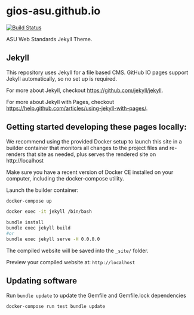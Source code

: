 gios-asu.github.io
==================
[![Build Status](https://travis-ci.org/gios-asu/ASU-Web-Standards-Jekyll-Theme.svg?branch=master)](https://travis-ci.org/gios-asu/ASU-Web-Standards-Jekyll-Theme)

ASU Web Standards Jekyll Theme.


## Jekyll

This repository uses Jekyll for a file based CMS.  GitHub IO pages support Jekyll automatically, so no set up is required.

For more about Jekyll, checkout https://github.com/jekyll/jekyll.

For more about Jekyll with Pages, checkout https://help.github.com/articles/using-jekyll-with-pages/.


## Getting started developing these pages locally:

We recommend using the provided Docker setup to launch this site in a builder container that monitors all changes to the project files and re-renders that site as needed, plus serves the rendered site on http://localhost

Make sure you have a recent version of Docker CE installed on your computer, including the docker-compose utility.

Launch the builder container:

```bash
docker-compose up
```

```bash
docker exec -it jekyll /bin/bash
```

```bash
bundle install
bundle exec jekyll build
#or
bundle exec jekyll serve -H 0.0.0.0
```

The compiled website will be saved into the `_site/` folder.

Preview your compiled website at: `http://localhost`

## Updating software

Run `bundle update` to update the Gemfile and Gemfile.lock dependencies

```
docker-compose run test bundle update
```
